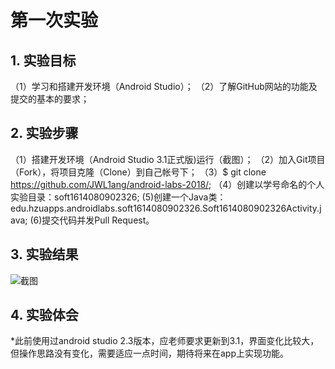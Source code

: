 # 第一次实验 

## 1. 实验目标
（1）学习和搭建开发环境（Android Studio）；
（2）了解GitHub网站的功能及提交的基本的要求；
## 2. 实验步骤
（1）搭建开发环境（Android Studio 3.1正式版)运行（截图）；
（2）加入Git项目（Fork），将项目克隆（Clone）到自己帐号下；
（3）$ git clone https://github.com/JWL1ang/android-labs-2018/;
（4）创建以学号命名的个人实验目录：soft1614080902326;
 (5)创建一个Java类：edu.hzuapps.androidlabs.soft1614080902326.Soft1614080902326Activity.java;
 (6)提交代码并发Pull Request。

## 3. 实验结果

![截图](https://github.com/JWL1ang/android-labs-2018/blob/master/soft1614080902326/soft1614080902326.png)
## 4. 实验体会
  *此前使用过android studio 2.3版本，应老师要求更新到3.1，界面变化比较大，但操作思路没有变化，需要适应一点时间，期待将来在app上实现功能。 
